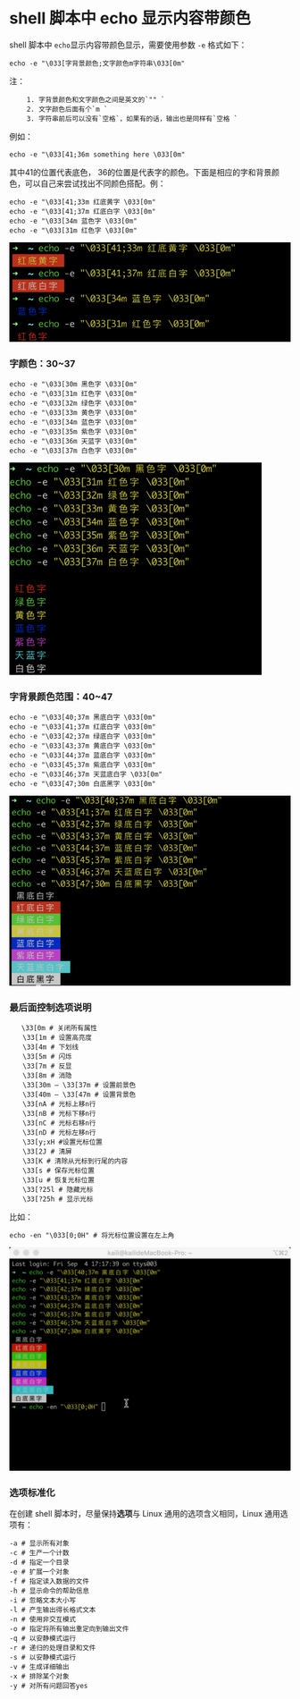 # shell 脚本中 echo 显示内容带颜色

shell 脚本中 `echo`显示内容带颜色显示，需要使用参数 `-e` 格式如下： 

```shell
echo -e "\033[字背景颜色;文字颜色m字符串\033[0m" 
```

注： 

     　　1. 字背景颜色和文字颜色之间是英文的`"" `
     　　2. 文字颜色后面有个`m `
     　　3. 字符串前后可以没有`空格`，如果有的话，输出也是同样有`空格 `

例如： 

```shell
echo -e "\033[41;36m something here \033[0m" 
```

其中41的位置代表底色， 36的位置是代表字的颜色。下面是相应的字和背景颜色，可以自己来尝试找出不同颜色搭配。例： 

```shell
echo -e "\033[41;33m 红底黄字 \033[0m"
echo -e "\033[41;37m 红底白字 \033[0m"
echo -e "\033[34m 蓝色字 \033[0m"
echo -e "\033[31m 红色字 \033[0m"
```



<img src="../../assets/image-20200904172426006.png" alt="image-20200904172426006" style="zoom:70%;" />

### 字颜色：30~37 

```shell
echo -e "\033[30m 黑色字 \033[0m"
echo -e "\033[31m 红色字 \033[0m"
echo -e "\033[32m 绿色字 \033[0m"
echo -e "\033[33m 黄色字 \033[0m"
echo -e "\033[34m 蓝色字 \033[0m"
echo -e "\033[35m 紫色字 \033[0m" 
echo -e "\033[36m 天蓝字 \033[0m" 
echo -e "\033[37m 白色字 \033[0m" 
```

<img src="../../assets/image-20200904173014960.png" alt="image-20200904173014960" style="zoom:70%;" />



### 字背景颜色范围：40~47 

```shell
echo -e "\033[40;37m 黑底白字 \033[0m"
echo -e "\033[41;37m 红底白字 \033[0m"
echo -e "\033[42;37m 绿底白字 \033[0m"
echo -e "\033[43;37m 黄底白字 \033[0m"
echo -e "\033[44;37m 蓝底白字 \033[0m"
echo -e "\033[45;37m 紫底白字 \033[0m"
echo -e "\033[46;37m 天蓝底白字 \033[0m"
echo -e "\033[47;30m 白底黑字 \033[0m"
```



<img src="../../assets/image-20200904173100508.png" alt="image-20200904173100508" style="zoom:70%;" />

### 最后面控制选项说明 

```shell
   \33[0m # 关闭所有属性 
　　\33[1m # 设置高亮度 
　　\33[4m # 下划线 
　　\33[5m # 闪烁 
　　\33[7m # 反显 
　　\33[8m # 消隐 
　　\33[30m — \33[37m # 设置前景色 
　　\33[40m — \33[47m # 设置背景色 
　　\33[nA # 光标上移n行 
　　\33[nB # 光标下移n行 
　　\33[nC # 光标右移n行 
　　\33[nD # 光标左移n行 
　　\33[y;xH #设置光标位置 
　　\33[2J # 清屏 
　　\33[K # 清除从光标到行尾的内容 
　　\33[s # 保存光标位置 
　　\33[u # 恢复光标位置 
　　\33[?25l # 隐藏光标 
　　\33[?25h # 显示光标
```



比如：

```shell
echo -en "\033[0;0H" # 将光标位置设置在左上角
```

![cursor_position](../../assets/cursor_position.gif)

### 选项标准化

在创建 shell 脚本时，尽量保持**选项**与 Linux 通用的选项含义相同，Linux 通用选项有：

```shell
-a # 显示所有对象
-c # 生产一个计数
-d # 指定一个目录
-e # 扩展一个对象
-f # 指定读入数据的文件
-h # 显示命令的帮助信息
-i # 忽略文本大小写
-l # 产生输出得长格式文本
-n # 使用非交互模式
-o # 指定将所有输出重定向到输出文件
-q # 以安静模式运行    
-r # 递归的处理目录和文件
-s # 以安静模式运行    
-v # 生成详细输出  
-x # 排除某个对象 
-y # 对所有问题回答yes
```